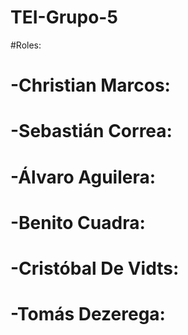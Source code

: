 # TEI-Grupo-5

#Roles:
#  -Christian Marcos:
#  -Sebastián Correa:
#  -Álvaro Aguilera:
#  -Benito Cuadra:
#  -Cristóbal De Vidts:
#  -Tomás Dezerega:
